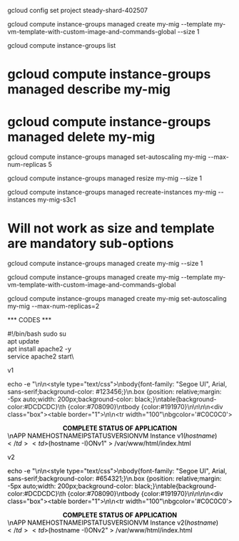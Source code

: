 gcloud config set project steady-shard-402507

gcloud compute instance-groups managed create my-mig --template my-vm-template-with-custom-image-and-commands-global --size 1

gcloud compute instance-groups list
# gcloud compute instance-groups managed describe my-mig

# gcloud compute instance-groups managed delete my-mig

gcloud compute instance-groups managed set-autoscaling my-mig --max-num-replicas 5

gcloud compute instance-groups managed resize my-mig --size 1

gcloud compute instance-groups managed recreate-instances my-mig --instances my-mig-s3c1

# Will not work as size and template are mandatory sub-options
gcloud compute instance-groups managed create my-mig --size 1

gcloud compute instance-groups managed create my-mig --template my-vm-template-with-custom-image-and-commands-global

gcloud compute instance-groups managed create my-mig set-autoscaling my-mig --max-num-replicas=2

*** CODES ***

#!/bin/bash
sudo su\
apt update\
apt install apache2 -y\
service apache2 start\

v1

echo -e "<html>\n<head>\n<style type=\"text/css\">\nbody{font-family: \"Segoe UI\", Arial, sans-serif;background-color: #123456;}\n.box {position: relative;margin: -5px auto;width: 200px;background-color: black;}\ntable{background-color:#DCDCDC}\th {color:#708090}\ntbody {color:#191970}\n</style>\n</head>\n<body>\n<div class=\"box\"><table border=\"1\">\n<thead>\n<tr width="100"\nbgcolor='#C0C0C0'><center><td colspan="5"><font color="#000000"><b>COMPLETE STATUS OF APPLICATION</b></center></td>\n</h4></tr><tr><th>APP NAME</th><th>HOSTNAME</th><th>IP</th><th>STATUS</th><th>VERSION</th></tr><tr><td>VM Instance v1</td><td>$(hostname)</td><td>$(hostname -I)</td><td>ON</td><td>v1</td></tr></table></div>" > /var/www/html/index.html

v2

echo -e "<html>\n<head>\n<style type=\"text/css\">\nbody{font-family: \"Segoe UI\", Arial, sans-serif;background-color: #654321;}\n.box {position: relative;margin: -5px auto;width: 200px;background-color: black;}\ntable{background-color:#DCDCDC}\th {color:#708090}\ntbody {color:#191970}\n</style>\n</head>\n<body>\n<div class=\"box\"><table border=\"1\">\n<thead>\n<tr width="100"\nbgcolor='#C0C0C0'><center><td colspan="5"><font color="#000000"><b>COMPLETE STATUS OF APPLICATION</b></center></td>\n</h4></tr><tr><th>APP NAME</th><th>HOSTNAME</th><th>IP</th><th>STATUS</th><th>VERSION</th></tr><tr><td>VM Instance v2</td><td>$(hostname)</td><td>$(hostname -I)</td><td>ON</td><td>v2</td></tr></table></div>" > /var/www/html/index.html
